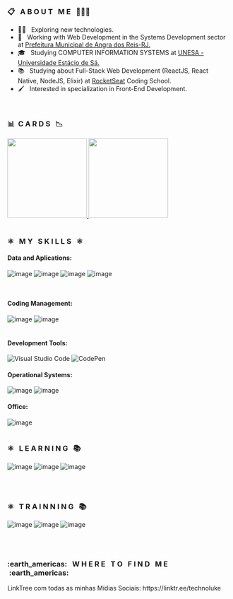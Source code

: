 
 <!-- <img height="200em" align="center" weight="250" src="https://www.mygo.ge/uploads/blog/1584023795.jpg"> -->

<h3>📋 &nbsp; A B O U T &nbsp; M E &nbsp; 👨🏽‍💼</h3>
  

-  :man_technologist: &nbsp; Exploring new technologies.
- 💼 &nbsp; Working with Web Development in the Systems Development sector at <a href="https://www.angra.rj.gov.br/" target="_blank">Prefeitura Municipal de Angra dos Reis-RJ.</a>
- 🎓 &nbsp; Studying COMPUTER INFORMATION SYSTEMS at <a href="https://estacio.br/cursos/graduacao/sistemas-de-informacao" target="_blank">UNESA - Universidade Estácio de Sá.</a>
- 📚 &nbsp; Studying about Full-Stack Web Development (ReactJS, React Native, NodeJS, Elixir) at <a href="https://www.rocketseat.com.br/" target="_blank">RocketSeat</a> Coding School.
- 🖌️ &nbsp; Interested in specialization in Front-End Development.
<br>

<h3> 📊&nbsp; C A R D S &nbsp; 📉 </h3>

  <a href="https://github.com/lucassoarestech">
      <img height="180em"  src="https://github-readme-stats.vercel.app/api?username=technoluke&theme=dark&show_icons=true"/>
      <img height="180em"  src="https://github-readme-stats.vercel.app/api/top-langs/?username=technoluke&hide=html&layout=compact=true&theme=dark"/>
  </a> 
<br>
<br>
<h3> ⚛️ &nbsp; M Y &nbsp S K I L L S &nbsp ⚛️ </h3>
<h4>Data and Aplications:</h4>

![image](https://img.shields.io/badge/HTML5-E34F26?style=for-the-badge&logo=html5&logoColor=white)
![image](https://img.shields.io/badge/CSS3-1572B6?style=for-the-badge&logo=css3&logoColor=white)
![image](https://img.shields.io/badge/Bootstrap-563D7C?style=for-the-badge&logo=bootstrap&logoColor=white)
![image](https://img.shields.io/badge/JavaScript-323330?style=for-the-badge&logo=javascript&logoColor=F7DF1E)

<br>

<h4>Coding Management:</h4>

  ![image](https://img.shields.io/badge/Git-E34F26?style=for-the-badge&logo=git&logoColor=white)
  ![image](https://img.shields.io/badge/GitHub-100000?style=for-the-badge&logo=github&logoColor=white)  
<br>

<h4>Development Tools:</h4>

![Visual Studio Code](https://img.shields.io/badge/Visual%20Studio%20Code-0078d7.svg?style=for-the-badge&logo=visual-studio-code&logoColor=white)
![CodePen](https://img.shields.io/badge/CodePen-white?style=for-the-badge&logo=codepen&logoColor=black)
<br>

<h4>Operational Systems:</h4>

  ![image](https://img.shields.io/badge/Windows-017AD7?style=for-the-badge&logo=windows&logoColor=white)
  ![image](https://img.shields.io/badge/Linux-E34F26?style=for-the-badge&logo=linux&logoColor=black)
<br>

<h4>Office:</h4>

![image](https://img.shields.io/badge/Microsoft_Office-D83B01?style=for-the-badge&logo=microsoft-office&logoColor=white)
<br>
<br>
<h3> ⚛️ &nbsp; L E A R N I N G &nbsp; 📚  </h3>

![image](https://img.shields.io/badge/React-20232A?style=for-the-badge&logo=react&logoColor=61DAFB)
![image](https://img.shields.io/badge/Express.js-404D59?style=for-the-badge)
![image](https://img.shields.io/badge/Node.js-43853D?style=for-the-badge&logo=node.js&logoColor=white)

<br>
<br>
<h3> ⚛️ &nbsp; T R A I N N I N  G &nbsp; 📚  </h3>

![image](https://img.shields.io/badge/Sass-CC6699?style=for-the-badge&logo=sass&logoColor=white)
![image](https://img.shields.io/badge/PHP-777BB4?style=for-the-badge&logo=php&logoColor=white)
![image](https://img.shields.io/badge/MySQL-00000F?style=for-the-badge&logo=mysql&logoColor=white)

<br>
<br>

<h3> :earth_americas: &nbsp; W H E R E &nbsp; T O &nbsp; F I N D &nbsp; M E &nbsp;:earth_americas:</h3>

<p>LinkTree com todas as minhas Mídias Sociais: https://linktr.ee/technoluke</p




 
